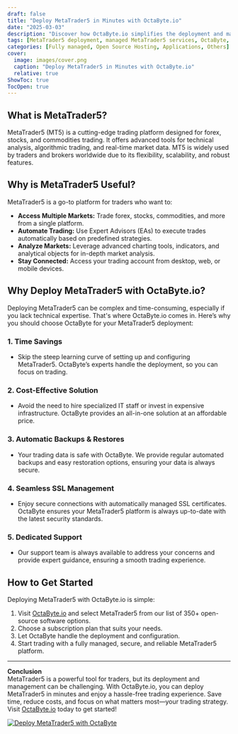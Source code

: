 ```yaml
---
draft: false
title: "Deploy MetaTrader5 in Minutes with OctaByte.io"
date: "2025-03-03"
description: "Discover how OctaByte.io simplifies the deployment and management of MetaTrader5, the powerful trading platform. Save time, reduce costs, and enjoy seamless technical support with OctaByte's fully managed services."
tags: [MetaTrader5 deployment, managed MetaTrader5 services, OctaByte, trading platform setup, automated backups, SSL management, cost-effective trading solutions, MetaTrader5 hosting]
categories: [Fully managed, Open Source Hosting, Applications, Others]
cover:
  image: images/cover.png
  caption: "Deploy MetaTrader5 in Minutes with OctaByte.io"
  relative: true
ShowToc: true
TocOpen: true
---
```



## What is MetaTrader5?

MetaTrader5 (MT5) is a cutting-edge trading platform designed for forex, stocks, and commodities trading. It offers advanced tools for technical analysis, algorithmic trading, and real-time market data. MT5 is widely used by traders and brokers worldwide due to its flexibility, scalability, and robust features.

## Why is MetaTrader5 Useful?

MetaTrader5 is a go-to platform for traders who want to:

- **Access Multiple Markets:** Trade forex, stocks, commodities, and more from a single platform.
- **Automate Trading:** Use Expert Advisors (EAs) to execute trades automatically based on predefined strategies.
- **Analyze Markets:** Leverage advanced charting tools, indicators, and analytical objects for in-depth market analysis.
- **Stay Connected:** Access your trading account from desktop, web, or mobile devices.

## Why Deploy MetaTrader5 with OctaByte.io?

Deploying MetaTrader5 can be complex and time-consuming, especially if you lack technical expertise. That's where OctaByte.io comes in. Here’s why you should choose OctaByte for your MetaTrader5 deployment:

### 1. **Time Savings**
   - Skip the steep learning curve of setting up and configuring MetaTrader5. OctaByte’s experts handle the deployment, so you can focus on trading.

### 2. **Cost-Effective Solution**
   - Avoid the need to hire specialized IT staff or invest in expensive infrastructure. OctaByte provides an all-in-one solution at an affordable price.

### 3. **Automatic Backups & Restores**
   - Your trading data is safe with OctaByte. We provide regular automated backups and easy restoration options, ensuring your data is always secure.

### 4. **Seamless SSL Management**
   - Enjoy secure connections with automatically managed SSL certificates. OctaByte ensures your MetaTrader5 platform is always up-to-date with the latest security standards.

### 5. **Dedicated Support**
   - Our support team is always available to address your concerns and provide expert guidance, ensuring a smooth trading experience.

## How to Get Started

Deploying MetaTrader5 with OctaByte.io is simple:

1. Visit [OctaByte.io](https://octabyte.io) and select MetaTrader5 from our list of 350+ open-source software options.
2. Choose a subscription plan that suits your needs.
3. Let OctaByte handle the deployment and configuration.
4. Start trading with a fully managed, secure, and reliable MetaTrader5 platform.

---

**Conclusion**  
MetaTrader5 is a powerful tool for traders, but its deployment and management can be challenging. With OctaByte.io, you can deploy MetaTrader5 in minutes and enjoy a hassle-free trading experience. Save time, reduce costs, and focus on what matters most—your trading strategy. Visit [OctaByte.io](https://octabyte.io) today to get started!

[![Deploy MetaTrader5 with OctaByte](/images/deploy-on-octabyte.png)](https://octabyte.io/fully-managed-open-source-services/applications/others/metatrader5)
